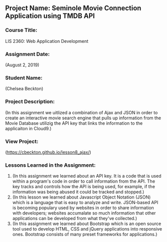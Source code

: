 ## Project Name:  Seminole Movie Connection Application using TMDB API

### Course Title:
LIS 2360:  Web Application Development

### Assignment Date:  
(August 2, 2019)

### Student Name:  
(Chelsea Beckton)

### Project Description:
(In this assignment we uitlized a combination of Ajax and JSON in order to create an interactive movie search engine that pulls up information from the Movie Database utilizig the API key that links the information to the applicaiton in Cloud9.)

### View Project:
(https://cbeckton.github.io/lesson8_ajax/)

### Lessons Learned in the Assignment:
1. (In this assignment we learned about an API key. It is a code that is used within a program's code in order to call information from the API. The key tracks and controls how the API is being used, for example, if the information was being abused it could be tracked and stopped.)
2. (In this lesson we learned about Javascript Object Notation (JSON) which is a language that is easy to analyze and write. JSON-based API is becoming populary used by websites in order to share information with developers; websites accumalate so much information that other applications can be developed from what they've collected.)
3. (In this assignment we learned about Bootstrap which is an open source tool used to develop HTML, CSS and jQuery applications into responsive ones. Bootstrap consists of many preset frameworks for applications.)
